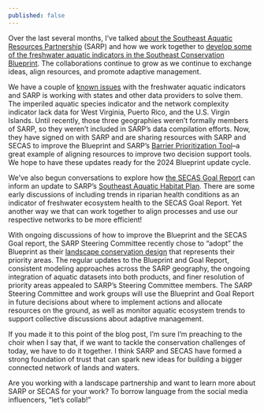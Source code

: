 ```yaml
---
published: false
---
```

Over the last several months, I’ve talked [about the Southeast Aquatic Resources Partnership](https://secassoutheast.org/2023/02/24/A-tale-of-two-partnerships-how-SARP-and-SECAS-work-together.html) (SARP) and how we work together to [develop some of the freshwater aquatic indicators in the Southeast Conservation Blueprint](https://secassoutheast.org/2023/04/20/Highlighting-three-freshwater-aquatic-indicators-co-developed-with-SARP.html). The collaborations continue to grow as we continue to exchange ideas, align resources, and promote adaptive management.

We have a couple of [known issues](https://secassoutheast.org/blueprint-known-issues) with the freshwater aquatic indicators and SARP is working with states and other data providers to solve them. The imperiled aquatic species indicator and the network complexity indicator lack data for West Virginia, Puerto Rico, and the U.S. Virgin Islands. Until recently, those three geographies weren’t formally members of SARP, so they weren’t included in SARP’s data compilation efforts. Now, they have signed on with SARP and are sharing resources with SARP and SECAS to improve the Blueprint and SARP’s [Barrier Prioritization Tool](https://aquaticbarriers.org/)–a great example of aligning resources to improve two decision support tools. We hope to have these updates ready for the 2024 Blueprint update cycle.

We’ve also begun conversations to explore how [the SECAS Goal Report](https://secassoutheast.org/our-goal) can inform an update to SARP’s [Southeast Aquatic Habitat Plan](https://southeastaquatics.net/about/our-work/conservation-planning/sahp). There are some early discussions of including trends in riparian health conditions as an indicator of freshwater ecosystem health to the SECAS Goal Report. Yet another way we that can work together to align processes and use our respective networks to be more efficient!    

With ongoing discussions of how to improve the Blueprint and the SECAS Goal report, the SARP Steering Committee recently chose to “adopt” the Blueprint as their [landscape conservation design](https://lccnetwork.org/sites/default/files/Resources/LCD-Recommended-Practices-v1-092818_0.pdf) that represents their priority areas. The regular updates to the Blueprint and Goal Report, consistent modeling approaches across the SARP geography, the ongoing integration of aquatic datasets into both products, and finer resolution of priority areas appealed to SARP’s Steering Committee members. The SARP Steering Committee and work groups will use the Blueprint and Goal Report in future decisions about where to implement actions and allocate resources on the ground, as well as monitor aquatic ecosystem trends to support collective discussions about adaptive management.

If you made it to this point of the blog post, I’m sure I’m preaching to the choir when I say that, if we want to tackle the conservation challenges of today, we have to do it together. I think SARP and SECAS have formed a strong foundation of trust that can spark new ideas for building a bigger connected network of lands and waters.  

Are you working with a landscape partnership and want to learn more about SARP or SECAS for your work? To borrow language from the social media influencers, “let’s collab!”   
